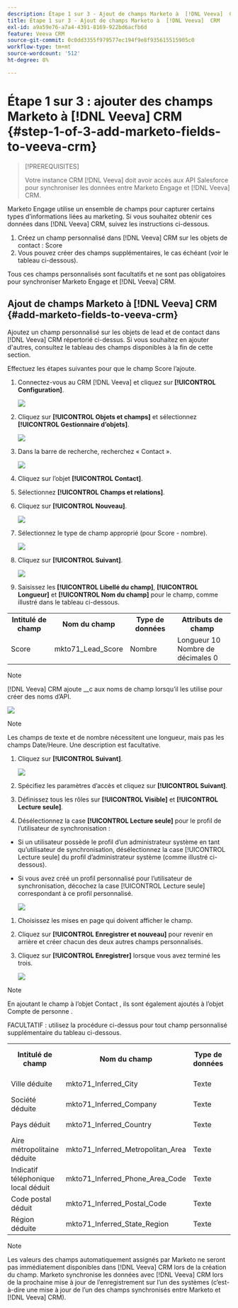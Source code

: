 ```yaml
---
description: Étape 1 sur 3 - Ajout de champs Marketo à  [!DNL Veeva]  CRM - Documentation de Marketo - Documentation du produit
title: Étape 1 sur 3 - Ajout de champs Marketo à  [!DNL Veeva]  CRM
exl-id: a9a59e76-a7a4-4391-8169-922bd6acfb6d
feature: Veeva CRM
source-git-commit: 0c0dd3355f979577ec194f9e8f935615515905c0
workflow-type: tm+mt
source-wordcount: '512'
ht-degree: 8%

---
```


# Étape 1 sur 3 : ajouter des champs Marketo à [!DNL Veeva] CRM {#step-1-of-3-add-marketo-fields-to-veeva-crm}

>[!PREREQUISITES]
>
>Votre instance CRM [!DNL Veeva] doit avoir accès aux API Salesforce pour synchroniser les données entre Marketo Engage et [!DNL Veeva] CRM.

Marketo Engage utilise un ensemble de champs pour capturer certains types d’informations liées au marketing. Si vous souhaitez obtenir ces données dans [!DNL Veeva] CRM, suivez les instructions ci-dessous.

1. Créez un champ personnalisé dans [!DNL Veeva] CRM sur les objets de contact : Score
1. Vous pouvez créer des champs supplémentaires, le cas échéant (voir le tableau ci-dessous).

Tous ces champs personnalisés sont facultatifs et ne sont pas obligatoires pour synchroniser Marketo Engage et [!DNL Veeva] CRM.

## Ajout de champs Marketo à [!DNL Veeva] CRM {#add-marketo-fields-to-veeva-crm}

Ajoutez un champ personnalisé sur les objets de lead et de contact dans [!DNL Veeva] CRM répertorié ci-dessus. Si vous souhaitez en ajouter d&#39;autres, consultez le tableau des champs disponibles à la fin de cette section.

Effectuez les étapes suivantes pour que le champ Score l’ajoute.

1. Connectez-vous au CRM [!DNL Veeva] et cliquez sur **[!UICONTROL Configuration]**.

   ![](assets/step-1-of-3-add-marketo-fields-1.png)

1. Cliquez sur **[!UICONTROL Objets et champs]** et sélectionnez **[!UICONTROL Gestionnaire d’objets]**.

   ![](assets/step-1-of-3-add-marketo-fields-2.png)

1. Dans la barre de recherche, recherchez « Contact ».

   ![](assets/step-1-of-3-add-marketo-fields-3.png)

1. Cliquez sur l’objet **[!UICONTROL Contact]**.

1. Sélectionnez **[!UICONTROL Champs et relations]**.

1. Cliquez sur **[!UICONTROL Nouveau]**.

   ![](assets/step-1-of-3-add-marketo-fields-4.png)

1. Sélectionnez le type de champ approprié (pour Score - nombre).

   ![](assets/step-1-of-3-add-marketo-fields-5.png)

1. Cliquez sur **[!UICONTROL Suivant]**.

   ![](assets/step-1-of-3-add-marketo-fields-6.png)

1. Saisissez les **[!UICONTROL Libellé du champ]**, **[!UICONTROL Longueur]** et **[!UICONTROL Nom du champ]** pour le champ, comme illustré dans le tableau ci-dessous.

<table>
 <tbody>
  <tr>
   <th>Intitulé de champ
   <th>Nom du champ
   <th>Type de données
   <th>Attributs de champ
  </tr>
  <tr>
   <td>Score</td>
   <td>mkto71_Lead_Score</td>
   <td>Nombre</td>
   <td>Longueur 10<br/>
Nombre de décimales 0</td>
  </tr>
 </tbody>
</table>

>[!NOTE]
>
>[!DNL Veeva] CRM ajoute __c aux noms de champ lorsqu’il les utilise pour créer des noms d’API.

![](assets/step-1-of-3-add-marketo-fields-7.png)

>[!NOTE]
>
>Les champs de texte et de nombre nécessitent une longueur, mais pas les champs Date/Heure. Une description est facultative.

1. Cliquez sur **[!UICONTROL Suivant]**.

   ![](assets/step-1-of-3-add-marketo-fields-8.png)

1. Spécifiez les paramètres d’accès et cliquez sur **[!UICONTROL Suivant]**.

1. Définissez tous les rôles sur **[!UICONTROL Visible]** et **[!UICONTROL Lecture seule]**.

1. Désélectionnez la case **[!UICONTROL Lecture seule]** pour le profil de l’utilisateur de synchronisation :

* Si un utilisateur possède le profil d’un administrateur système en tant qu’utilisateur de synchronisation, désélectionnez la case [!UICONTROL Lecture seule] du profil d’administrateur système (comme illustré ci-dessous).
* Si vous avez créé un profil personnalisé pour l’utilisateur de synchronisation, décochez la case [!UICONTROL Lecture seule] correspondant à ce profil personnalisé.

  ![](assets/step-1-of-3-add-marketo-fields-9.png)

1. Choisissez les mises en page qui doivent afficher le champ.

1. Cliquez sur **[!UICONTROL Enregistrer et nouveau]** pour revenir en arrière et créer chacun des deux autres champs personnalisés.

1. Cliquez sur **[!UICONTROL Enregistrer]** lorsque vous avez terminé les trois.

   ![](assets/step-1-of-3-add-marketo-fields-10.png)

>[!NOTE]
>
>En ajoutant le champ à l’objet Contact , ils sont également ajoutés à l’objet Compte de personne .

FACULTATIF : utilisez la procédure ci-dessus pour tout champ personnalisé supplémentaire du tableau ci-dessous.

<table>
 <tbody>
  <tr>
   <th>Intitulé de champ
   <th>Nom du champ
   <th>Type de données
   <th>Attributs de champ
  </tr>
  <tr>
   <td>Ville déduite</td>
   <td>mkto71_Inferred_City</td>
   <td>Texte</td>
   <td>Longueur 255</td>
  </tr>
  <tr>
   <td>Société déduite</td>
   <td>mkto71_Inferred_Company</td>
   <td>Texte</td>
   <td>Longueur 255</td>
  </tr>
  <tr>
   <td>Pays déduit</td>
   <td>mkto71_Inferred_Country</td>
   <td>Texte</td>
   <td>Longueur 255</td>
  </tr>
  <tr>
   <td>Aire métropolitaine déduite</td>
   <td>mkto71_Inferred_Metropolitan_Area</td>
   <td>Texte</td>
   <td>Longueur 255</td>
  </tr>
  <tr>
   <td>Indicatif téléphonique local déduit</td>
   <td>mkto71_Inferred_Phone_Area_Code</td>
   <td>Texte</td>
   <td>Longueur 255</td>
  </tr>
  <tr>
   <td>Code postal déduit</td>
   <td>mkto71_Inferred_Postal_Code</td>
   <td>Texte</td>
   <td>Longueur 255</td>
  </tr>
  <tr>
   <td>Région déduite</td>
   <td>mkto71_Inferred_State_Region</td>
   <td>Texte</td>
   <td>Longueur 255</td>
  </tr>
 </tbody>
</table>

>[!NOTE]
>
>Les valeurs des champs automatiquement assignés par Marketo ne seront pas immédiatement disponibles dans [!DNL Veeva] CRM lors de la création du champ. Marketo synchronise les données avec [!DNL Veeva] CRM lors de la prochaine mise à jour de l’enregistrement sur l’un des systèmes (c’est-à-dire une mise à jour de l’un des champs synchronisés entre Marketo et [!DNL Veeva] CRM).
